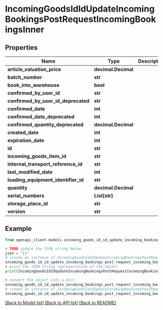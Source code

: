 # IncomingGoodsIdIdUpdateIncomingBookingsPostRequestIncomingBookingsInner


## Properties

Name | Type | Description | Notes
------------ | ------------- | ------------- | -------------
**article_valuation_price** | **decimal.Decimal** |  | [optional] 
**batch_number** | **str** |  | [optional] 
**book_into_warehouse** | **bool** |  | [optional] 
**confirmed_by_user_id** | **str** |  | [optional] 
**confirmed_by_user_id_deprecated** | **str** |  | [optional] 
**confirmed_date** | **int** |  | [optional] 
**confirmed_date_deprecated** | **int** |  | [optional] 
**confirmed_quantity_deprecated** | **decimal.Decimal** |  | [optional] 
**created_date** | **int** |  | [optional] 
**expiration_date** | **int** |  | [optional] 
**id** | **str** |  | [optional] 
**incoming_goods_item_id** | **str** |  | [optional] 
**internal_transport_reference_id** | **str** |  | [optional] 
**last_modified_date** | **int** |  | [optional] 
**loading_equipment_identifier_id** | **str** |  | [optional] 
**quantity** | **decimal.Decimal** |  | [optional] 
**serial_numbers** | **List[str]** |  | [optional] 
**storage_place_id** | **str** |  | [optional] 
**version** | **str** |  | [optional] 

## Example

```python
from openapi_client.models.incoming_goods_id_id_update_incoming_bookings_post_request_incoming_bookings_inner import IncomingGoodsIdIdUpdateIncomingBookingsPostRequestIncomingBookingsInner

# TODO update the JSON string below
json = "{}"
# create an instance of IncomingGoodsIdIdUpdateIncomingBookingsPostRequestIncomingBookingsInner from a JSON string
incoming_goods_id_id_update_incoming_bookings_post_request_incoming_bookings_inner_instance = IncomingGoodsIdIdUpdateIncomingBookingsPostRequestIncomingBookingsInner.from_json(json)
# print the JSON string representation of the object
print(IncomingGoodsIdIdUpdateIncomingBookingsPostRequestIncomingBookingsInner.to_json())

# convert the object into a dict
incoming_goods_id_id_update_incoming_bookings_post_request_incoming_bookings_inner_dict = incoming_goods_id_id_update_incoming_bookings_post_request_incoming_bookings_inner_instance.to_dict()
# create an instance of IncomingGoodsIdIdUpdateIncomingBookingsPostRequestIncomingBookingsInner from a dict
incoming_goods_id_id_update_incoming_bookings_post_request_incoming_bookings_inner_from_dict = IncomingGoodsIdIdUpdateIncomingBookingsPostRequestIncomingBookingsInner.from_dict(incoming_goods_id_id_update_incoming_bookings_post_request_incoming_bookings_inner_dict)
```
[[Back to Model list]](../README.md#documentation-for-models) [[Back to API list]](../README.md#documentation-for-api-endpoints) [[Back to README]](../README.md)


